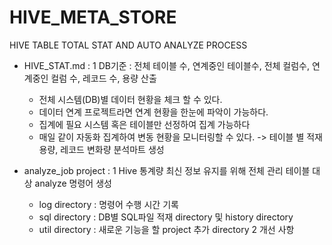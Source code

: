 # HIVE_META_STORE
HIVE TABLE TOTAL STAT AND AUTO ANALYZE PROCESS

- HIVE_STAT.md : 
   1 DB기준 : 전체 테이블 수, 연계중인 테이블수, 전체 컬럼수, 연계중인 컬럼 수, 레코드 수, 용량 산출 
  - 전체 시스템(DB)별 데이터 현황을 체크 할 수 있다.  
  - 데이터 연계 프로젝트라면 연계 현황을 한눈에 파악이 가능하다. 
  - 집계에 필요 시스템 혹은 테이블만 선정하여 집계 가능하다
  - 매일 같이 자동화 집계하여 변동 현황을 모니터링할 수 있다. -> 테이블 별 적재 용량, 레코드 변화량 분석마트 생성
  
- analyze_job project :
   1 Hive 통계량 최신 정보 유지를 위해 전체 관리 테이블 대상 analyze 명령어 생성 
   - log directory : 명령어 수행 시간 기록
   - sql directory : DB별 SQL파일 적재 directory 및 history directory
   - util directory : 새로운 기능을 할 project 추가 directory
   2 개선 사항  
  
